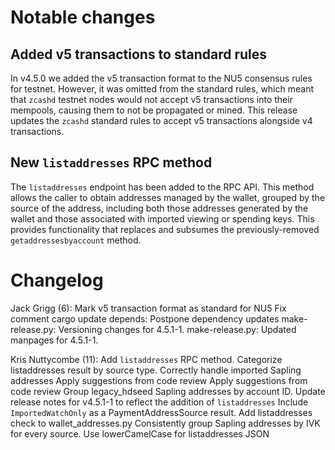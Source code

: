 Notable changes
===============

Added v5 transactions to standard rules
---------------------------------------

In v4.5.0 we added the v5 transaction format to the NU5 consensus rules for
testnet. However, it was omitted from the standard rules, which meant that
`zcashd` testnet nodes would not accept v5 transactions into their mempools,
causing them to not be propagated or mined. This release updates the `zcashd`
standard rules to accept v5 transactions alongside v4 transactions.

New `listaddresses` RPC method
------------------------------

The `listaddresses` endpoint has been added to the RPC API. This method
allows the caller to obtain addresses managed by the wallet, grouped
by the source of the address, including both those addresses generated
by the wallet and those associated with imported viewing or spending
keys. This provides functionality that replaces and subsumes the 
previously-removed `getaddressesbyaccount` method.

Changelog
=========

Jack Grigg (6):
      Mark v5 transaction format as standard for NU5
      Fix comment
      cargo update
      depends: Postpone dependency updates
      make-release.py: Versioning changes for 4.5.1-1.
      make-release.py: Updated manpages for 4.5.1-1.

Kris Nuttycombe (11):
      Add `listaddresses` RPC method.
      Categorize listaddresses result by source type.
      Correctly handle imported Sapling addresses
      Apply suggestions from code review
      Apply suggestions from code review
      Group legacy_hdseed Sapling addresses by account ID.
      Update release notes for v4.5.1-1 to reflect the addition of `listaddresses`
      Include `ImportedWatchOnly` as a PaymentAddressSource result.
      Add listaddresses check to wallet_addresses.py
      Consistently group Sapling addresses by IVK for every source.
      Use lowerCamelCase for listaddresses JSON

